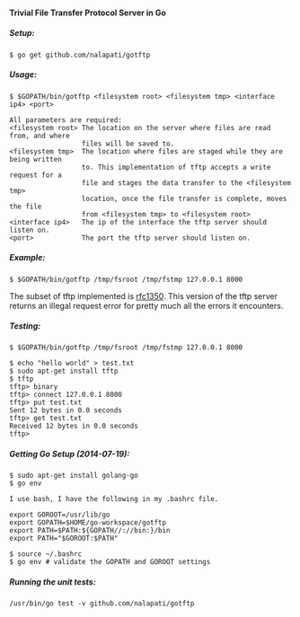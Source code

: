 #### Trivial File Transfer Protocol Server in Go
##### Setup:
```
$ go get github.com/nalapati/gotftp
```
##### Usage:
```
$ $GOPATH/bin/gotftp <filesystem root> <filesystem tmp> <interface ip4> <port>

All parameters are required:
<filesystem root> The location on the server where files are read from, and where
                  files will be saved to.
<filesystem tmp>  The location where files are staged while they are being written
                  to. This implementation of tftp accepts a write request for a
                  file and stages the data transfer to the <filesystem tmp>
                  location, once the file transfer is complete, moves the file
                  from <filesystem tmp> to <filesystem root>
<interface ip4>   The ip of the interface the tftp server should listen on.
<port>            The port the tftp server should listen on.
```
##### Example:
```
$ $GOPATH/bin/gotftp /tmp/fsroot /tmp/fstmp 127.0.0.1 8000
```
The subset of tftp implemented is [rfc1350](http://www.ietf.org/rfc/rfc1350.txt). 
This version of the tftp server returns an illegal request error for pretty much
all the errors it encounters.

##### Testing:
```
$ $GOPATH/bin/gotftp /tmp/fsroot /tmp/fstmp 127.0.0.1 8000

$ echo "hello world" > test.txt
$ sudo apt-get install tftp
$ tftp
tftp> binary
tftp> connect 127.0.0.1 8000
tftp> put test.txt
Sent 12 bytes in 0.0 seconds
tftp> get test.txt
Received 12 bytes in 0.0 seconds
tftp>
```

##### Getting Go Setup (2014-07-19):
```
$ sudo apt-get install golang-go
$ go env

I use bash, I have the following in my .bashrc file.

export GOROOT=/usr/lib/go
export GOPATH=$HOME/go-workspace/gotftp
export PATH=$PATH:${GOPATH//://bin:}/bin
export PATH="$GOROOT:$PATH"

$ source ~/.bashrc
$ go env # validate the GOPATH and GOROOT settings
```

##### Running the unit tests:
```
/usr/bin/go test -v github.com/nalapati/gotftp
```
